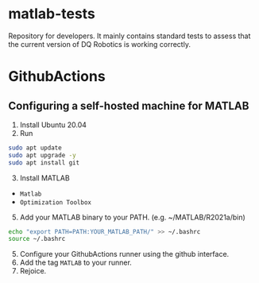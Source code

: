 # matlab-tests
Repository for developers. It mainly contains standard tests to assess that the current version of DQ Robotics is working correctly.

# GithubActions
## Configuring a self-hosted machine for MATLAB

1. Install Ubuntu 20.04
2. Run
```sh
sudo apt update
sudo apt upgrade -y
sudo apt install git
```
3. Install MATLAB
- `Matlab`
- `Optimization Toolbox`
5. Add your MATLAB binary to your PATH. (e.g. ~/MATLAB/R2021a/bin) 
```sh
echo "export PATH=PATH:YOUR_MATLAB_PATH/" >> ~/.bashrc
source ~/.bashrc
```
5. Configure your GithubActions runner using the github interface. 
6. Add the tag `MATLAB` to your runner.
7. Rejoice.
